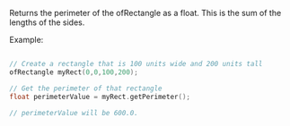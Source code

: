 Returns the perimeter of the ofRectangle as a float.
This is the sum of the lengths of the sides.

Example:
```cpp

// Create a rectangle that is 100 units wide and 200 units tall
ofRectangle myRect(0,0,100,200);

// Get the perimeter of that rectangle
float perimeterValue = myRect.getPerimeter();

// perimeterValue will be 600.0.
```
